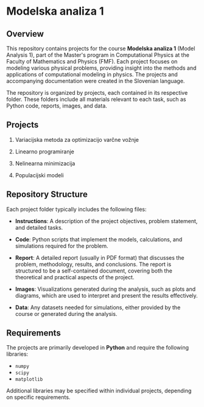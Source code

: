 # Modelska analiza 1

## Overview
This repository contains projects for the course **Modelska analiza 1** (Model Analysis 1), part of the Master's program in Computational Physics at the Faculty of Mathematics and Physics (FMF). Each project focuses on modeling various physical problems, providing insight into the methods and applications of computational modeling in physics. The projects and accompanying documentation were created in the Slovenian language.

The repository is organized by projects, each contained in its respective folder. These folders include all materials relevant to each task, such as Python code, reports, images, and data.

## Projects
1. Variacijska metoda za optimizacijo varčne vožnje

2. Linearno programiranje
3. Nelinearna minimizacija
4. Populacijski modeli


## Repository Structure
Each project folder typically includes the following files:

- **Instructions**: A description of the project objectives, problem statement, and detailed tasks. 

- **Code**: Python scripts that implement the models, calculations, and simulations required for the problem.
- **Report**: A detailed report (usually in PDF format) that discusses the problem, methodology, results, and conclusions. The report is structured to be a self-contained document, covering both the theoretical and practical aspects of the project.
- **Images**: Visualizations generated during the analysis, such as plots and diagrams, which are used to interpret and present the results effectively.
- **Data**: Any datasets needed for simulations, either provided by the course or generated during the analysis.


## Requirements
The projects are primarily developed in **Python** and require the following libraries:
- `numpy`
- `scipy`
- `matplotlib`

Additional libraries may be specified within individual projects, depending on specific requirements.


